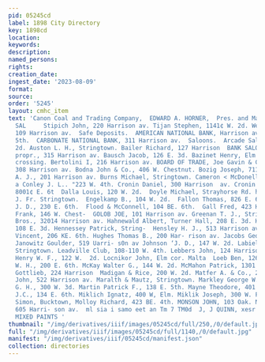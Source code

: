 ```yaml
---
pid: 05245cd
label: 1898 City Directory
key: 1898cd
location: 
keywords: 
description: 
named_persons: 
rights: 
creation_date: 
ingest_date: '2023-08-09'
format: 
source: 
order: '5245'
layout: cmhc_item
text: 'Canon Coal and Trading Company,  EDWARD A. HORNER,  Pres. and Manager.     SAF  309
  SAL     Stipich John, 220 Harrison av. Tijan Stephen, 1141¢ W. 2d. Wedekind H.,
  109 Harrison av.  Safe Deposits.  AMERICAN NATIONAL BANK, Harrison av. se. cor.
  5th.  CARBONATE NATIONAL BANK, 311 Harrison av.  Saloons.  Arcade Saloon, 110 W.
  2d. Auston L. H., Stringtown. Bailer Richard, 127 Harrison  BANK SALOON Philip Kleinschmidt
  propr., 315 Harrison av. Bausch Jacob, 126 E. 3d. Bazinet Henry, Elm W. of R. R.
  crossing. Bertolini I, 216 Harrison av. BOARD OF TRADE, Joe Gavin & Co. proprs.,
  308 Harrison av. Bodna John & Co., 406 W. Chestnut. Bozig Joseph, 711 W. Elm. Brabant
  A. J., 201 Harrison av. Burns Michael, Stringtown. Cameron < McDonell, 212 Harrison
  a Conley J. L.. "223 W. 4th. Cronin Daniel, 300 Harrison  av. Cronin Mary Mrs.,
  8001¢ E. 6t  Dalla Louis, 120 W. 2d.  Doyle Michael, Strayhorse Rd. head EK. 4th.  Dwyer
  J. Fr. Stringtown.  Engelkamp B., 104 W. 2d.  Fallon Thomas, 826 E. 6th.  Fitzgerald
  J. D., 230 E. 6th.  Flood & McConnell, 104 BE. 6th.  Gall Fred, 423 Harrison av.  Germon
  Frank, 146 W. Chest-  GOLOB JOE, 101 Harrison av. Greenan T. J., Stringtown. Irwin
  Bros., 32014 Harrison av. Hahnewald Albert, Turner Hall, 208 E. 3d. Headland & Co.,
  108 E. 3d. Hennessey Patrick, String-  Hensley H. J., 513 Harrison av. Hudeon &
  Vincent, 206 KE. 6th. Hughes Thomas B., 200 Har- rison av. Jacobs George, 1321 Poplar.
  Janowitz Goulder, 519 Uarri- s0n av Johnson ‘J. D., 147 W. 2d. Labielle Joseph,
  Stringtown. Leadville Club, 108-110 W. 4th. Lebbers John, 124 Harrison av, Lehman
  Henry W. F., 122 W.  2d. Locnikor John, Elm cor. Malta  Loeb Ben, 126 W. 2d.  McGee
  W. H., 200 E. 6th. McKay Walter G., 144 W. 2d. McMahon Patrick, 1301 Poplar Mack
  Gottlieb, 224 Harrison  Madigan & Rice, 200 W. 2d. Matfer A. & Co., 206 Harrison  Mahan
  John, 522 Harrison av. Maralth & Mautz, Stringtown. Markley George W., 107-109 E.  Marsh
  G. H., 300 W. 3d. Martin Patrick F., 138 E. 5th. Mayne Theodore, 401 E. 8th. Meehan
  J.C., 134 E. 6th. Miklich Ignatz, 400 W, Elm. Miklik Joseph, 300 W. Front. Miller
  Simon, Bucktown, Molloy Richard, 423 BE. 4th. MONSON JOHN, 103 Oak. Newman & Rogers,
  605 Harri- son av.  ml sia i samo eet an Tm 7 TM0d  J, J QUINN, xesr vera srezer
  MIXED PAINTS '
thumbnail: "/img/derivatives/iiif/images/05245cd/full/250,/0/default.jpg"
full: "/img/derivatives/iiif/images/05245cd/full/1140,/0/default.jpg"
manifest: "/img/derivatives/iiif/05245cd/manifest.json"
collection: directories
---
```

